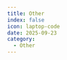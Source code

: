 ```yaml
---
title: Other
index: false
icon: laptop-code
date: 2025-09-23
category:
  - Other
---
```


<Catalog />
